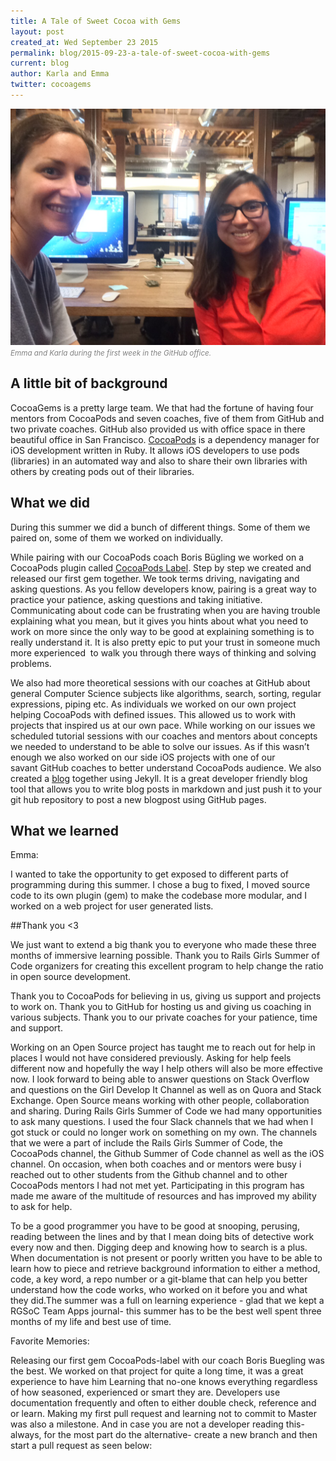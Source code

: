 ```yaml
---
title: A Tale of Sweet Cocoa with Gems
layout: post
created_at: Wed September 23 2015
permalink: blog/2015-09-23-a-tale-of-sweet-cocoa-with-gems
current: blog
author: Karla and Emma
twitter: cocoagems
---
```

<img src="/img/blog/2015/CG-FirstWeekGH.JPG" alt="Team CocoaGems">
<br><font color="grey"><small><i> Emma and Karla during the first week in the GitHub office.</i></small></font>

## A little bit of background
CocoaGems is a pretty large team. We that had the fortune of having four mentors from CocoaPods and seven coaches, five of them from GitHub and two private coaches. GitHub also provided us with office space in there beautiful office in San Francisco. [CocoaPods](https://cocoapods.org/) is a dependency manager for iOS development written in Ruby. It allows iOS developers to use pods (libraries) in an automated way and also to share their own libraries with others by creating pods out of their libraries.

## What we did
During this summer we did a bunch of different things. Some of them we paired on, some of them we worked on individually.

<!-- Our work during this project was  based on a couple of different parts in which we could develop our skills by pairing but also as individuals. -->

While pairing with our CocoaPods coach Boris Bügling we worked on a CocoaPods plugin called [CocoaPods Label](https://rubygems.org/gems/cocoapods-label). Step by step we created and released our first gem together. We took terms driving, navigating and asking questions. As you fellow developers know, pairing is a great way to practice your patience, asking questions and taking initiative. Communicating about code can be frustrating when you are having trouble explaining what you mean, but it gives you hints about what you need to work on more since the only way to be good at explaining something is to really understand it. It is also pretty epic to put your trust in someone much more experienced  to walk you through there ways of thinking and solving problems.

We also had more theoretical sessions with our coaches at GitHub about general Computer Science subjects like algorithms, search, sorting, regular expressions, piping etc. As individuals we worked on our own project helping CocoaPods with defined issues. This allowed us to work with projects that inspired us at our own pace. While working on our issues we scheduled tutorial sessions with our coaches and mentors about concepts we needed to understand to be able to solve our issues. As if this wasn’t enough we also worked on our side iOS projects with one of our savant GitHub coaches to better understand CocoaPods audience. We also created a [blog](http://cocoagems.github.io/) together using Jekyll. It is a great developer friendly blog tool that allows you to write blog posts in markdown and just push it to your git hub repository to post a new blogpost using GitHub pages.


## What we learned


Emma:

I wanted to take the opportunity to get exposed to different parts of programming during this summer. I chose a bug to fixed, I moved source code to its own plugin (gem) to make the codebase more modular, and I worked on a web project for user generated lists.


##Thank you <3

We just want to extend a big thank you to everyone who made these three months of immersive learning possible. Thank you to Rails Girls Summer of Code organizers for creating this excellent program to help change the ratio in open source development.  

Thank you to CocoaPods for believing in us, giving us support and projects to work on. Thank you to GitHub for hosting us and giving us coaching in various subjects. Thank you to our private coaches for your patience, time and support.



Working on an Open Source project has taught me to reach out for help in places I would not have considered previously. Asking for help feels different now and hopefully the way I help others will also be more effective now. I look forward to being able to answer questions on Stack Overflow and questions on the Girl Develop It Channel as well as on Quora and Stack Exchange. Open Source means working with other people, collaboration and sharing. During Rails Girls Summer of Code we had many opportunities to ask many questions. I used the four Slack channels that we had when I got stuck or could no longer work on something on my own. The channels that we were a part of include the Rails Girls Summer of Code, the CocoaPods channel, the Github Summer of Code channel as well as the iOS channel. On occasion, when both coaches and or mentors were busy i  reached out to other students from the Github channel and to other CocoaPods mentors I had not met yet. Participating in this program has made me aware of  the multitude of resources and has improved my ability to ask for help.

To be a good programmer you have to be good at snooping, perusing, reading between the lines  and by that I mean doing bits of detective work every now and then. Digging deep and knowing how to search is a plus. When documentation is not present or poorly written you have to be able to learn how to piece and retrieve background information to either a method, code, a key word, a repo number or a git-blame that can help you better understand  how the code works, who worked on it before you and what they did.The summer was a full on learning experience - glad that we kept a RGSoC Team Apps journal- this summer has to be the best well spent three months of my life and best use of time.


Favorite Memories:

Releasing our first gem CocoaPods-label with our coach Boris Buegling was the best. We worked on that project for quite a long time, it was a great experience to have him
Learning that no-one knows everything regardless of how seasoned, experienced or smart they are. Developers use documentation frequently and often to either double check, reference and or learn. Making my first pull request and learning not to commit to Master was also a milestone. And in case you are not a developer reading this-always, for the most part do the alternative- create a new branch and then start a pull request as seen below:
